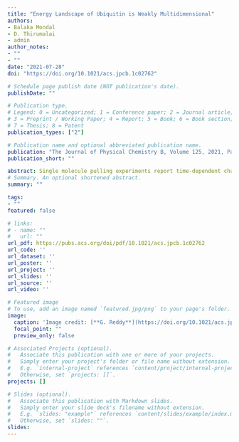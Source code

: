 ```yaml
---
title: "Energy Landscape of Ubiquitin is Weakly Multidimensional"
authors:
- Balaka Mondal
- D. Thirumalai
- admin
author_notes:
- ""
- ""
date: "2021-07-28"
doi: "https://doi.org/10.1021/acs.jpcb.1c02762"

# Schedule page publish date (NOT publication's date).
publishDate: ""

# Publication type.
# Legend: 0 = Uncategorized; 1 = Conference paper; 2 = Journal article;
# 3 = Preprint / Working Paper; 4 = Report; 5 = Book; 6 = Book section;
# 7 = Thesis; 8 = Patent
publication_types: ["2"]

# Publication name and optional abbreviated publication name.
publication: "The Journal of Physical Chemistry B, Volume 125, 2021, Pages 8682-8689"
publication_short: ""

abstract: Single molecule pulling experiments report time-dependent changes in the extension (X) of a biomolecule as a function of the applied force (f). By fitting the data to one-dimensional analytical models of the energy landscape, we can extract the hopping rates between the folded and unfolded states in two-state folders as well as the height and the location of the transition state (TS). Although this approach is remarkably insightful, there are cases for which the energy landscape is multidimensional (catch bonds being the most prominent). To assess if the unfolding energy landscape in small single domain proteins could be one-dimensional, we simulated force-induced unfolding of ubiquitin (Ub) using the coarse-grained self-organized polymer–side chain (SOP-SC) model. Brownian dynamics simulations using the SOP-SC model reveal that the Ub energy landscape is weakly multidimensional (WMD), governed predominantly by a single barrier. The unfolding pathway is confined to a narrow reaction pathway that could be described as diffusion in a quasi-1D X-dependent free energy profile. However, a granular analysis using the Pfold analysis, which does not assume any form for the reaction coordinate, shows that X alone does not account for the height and, more importantly, the location of the TS. The f-dependent TS location moves toward the folded state as f increases, in accord with the Hammond postulate. Our study shows that, in addition to analyzing the f-dependent hopping rates, the transition state ensemble must also be determined without resorting to X as a reaction coordinate to describe the unfolding energy landscapes of single domain proteins, especially if they are only WMD.
# Summary. An optional shortened abstract.
summary: ""

tags:
- ""
featured: false

# links:
# - name: ""
#   url: ""
url_pdf: https://pubs.acs.org/doi/pdf/10.1021/acs.jpcb.1c02762
url_code: ''
url_dataset: ''
url_poster: ''
url_project: ''
url_slides: ''
url_source: ''
url_video: ''

# Featured image
# To use, add an image named `featured.jpg/png` to your page's folder. 
image:
  caption: 'Image credit: [**G. Reddy**](https://doi.org/10.1021/acs.jpcb.1c02762)'
  focal_point: ""
  preview_only: false

# Associated Projects (optional).
#   Associate this publication with one or more of your projects.
#   Simply enter your project's folder or file name without extension.
#   E.g. `internal-project` references `content/project/internal-project/index.md`.
#   Otherwise, set `projects: []`.
projects: []

# Slides (optional).
#   Associate this publication with Markdown slides.
#   Simply enter your slide deck's filename without extension.
#   E.g. `slides: "example"` references `content/slides/example/index.md`.
#   Otherwise, set `slides: ""`.
slides:
---
```

